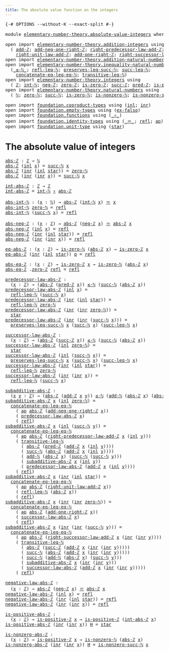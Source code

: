 ```yaml
---
title: The absolute value function on the integers
---
```


<pre class="Agda"><a id="69" class="Symbol">{-#</a> <a id="73" class="Keyword">OPTIONS</a> <a id="81" class="Pragma">--without-K</a> <a id="93" class="Pragma">--exact-split</a> <a id="107" class="Symbol">#-}</a>

<a id="112" class="Keyword">module</a> <a id="119" href="elementary-number-theory.absolute-value-integers.html" class="Module">elementary-number-theory.absolute-value-integers</a> <a id="168" class="Keyword">where</a>

<a id="175" class="Keyword">open</a> <a id="180" class="Keyword">import</a> <a id="187" href="elementary-number-theory.addition-integers.html" class="Module">elementary-number-theory.addition-integers</a> <a id="230" class="Keyword">using</a>
  <a id="238" class="Symbol">(</a> <a id="240" href="elementary-number-theory.addition-integers.html#1505" class="Function">add-ℤ</a><a id="245" class="Symbol">;</a> <a id="247" href="elementary-number-theory.addition-integers.html#11249" class="Function">add-neg-one-right-ℤ</a><a id="266" class="Symbol">;</a> <a id="268" href="elementary-number-theory.addition-integers.html#2918" class="Function">right-predecessor-law-add-ℤ</a><a id="295" class="Symbol">;</a>
    <a id="301" href="elementary-number-theory.addition-integers.html#2048" class="Function">right-unit-law-add-ℤ</a><a id="321" class="Symbol">;</a> <a id="323" href="elementary-number-theory.addition-integers.html#11056" class="Function">add-one-right-ℤ</a><a id="338" class="Symbol">;</a> <a id="340" href="elementary-number-theory.addition-integers.html#4016" class="Function">right-successor-law-add-ℤ</a><a id="365" class="Symbol">)</a>
<a id="367" class="Keyword">open</a> <a id="372" class="Keyword">import</a> <a id="379" href="elementary-number-theory.addition-natural-numbers.html" class="Module">elementary-number-theory.addition-natural-numbers</a> <a id="429" class="Keyword">using</a> <a id="435" class="Symbol">(</a><a id="436" href="elementary-number-theory.addition-natural-numbers.html#1164" class="Function">add-ℕ</a><a id="441" class="Symbol">)</a>
<a id="443" class="Keyword">open</a> <a id="448" class="Keyword">import</a> <a id="455" href="elementary-number-theory.inequality-natural-numbers.html" class="Module">elementary-number-theory.inequality-natural-numbers</a> <a id="507" class="Keyword">using</a>
  <a id="515" class="Symbol">(</a><a id="516" href="elementary-number-theory.inequality-natural-numbers.html#1780" class="Function Operator">_≤-ℕ_</a><a id="521" class="Symbol">;</a> <a id="523" href="elementary-number-theory.inequality-natural-numbers.html#4478" class="Function">refl-leq-ℕ</a><a id="533" class="Symbol">;</a> <a id="535" href="elementary-number-theory.inequality-natural-numbers.html#5753" class="Function">preserves-leq-succ-ℕ</a><a id="555" class="Symbol">;</a> <a id="557" href="elementary-number-theory.inequality-natural-numbers.html#2690" class="Function">succ-leq-ℕ</a><a id="567" class="Symbol">;</a>
    <a id="573" href="elementary-number-theory.inequality-natural-numbers.html#2852" class="Function">concatenate-eq-leq-eq-ℕ</a><a id="596" class="Symbol">;</a> <a id="598" href="elementary-number-theory.inequality-natural-numbers.html#4677" class="Function">transitive-leq-ℕ</a><a id="614" class="Symbol">)</a>
<a id="616" class="Keyword">open</a> <a id="621" class="Keyword">import</a> <a id="628" href="elementary-number-theory.integers.html" class="Module">elementary-number-theory.integers</a> <a id="662" class="Keyword">using</a>
  <a id="670" class="Symbol">(</a> <a id="672" href="elementary-number-theory.integers.html#1910" class="Function">ℤ</a><a id="673" class="Symbol">;</a> <a id="675" href="elementary-number-theory.integers.html#2538" class="Function">int-ℕ</a><a id="680" class="Symbol">;</a> <a id="682" href="elementary-number-theory.integers.html#3929" class="Function">neg-ℤ</a><a id="687" class="Symbol">;</a> <a id="689" href="elementary-number-theory.integers.html#2163" class="Function">zero-ℤ</a><a id="695" class="Symbol">;</a> <a id="697" href="elementary-number-theory.integers.html#2199" class="Function">is-zero-ℤ</a><a id="706" class="Symbol">;</a> <a id="708" href="elementary-number-theory.integers.html#3504" class="Function">succ-ℤ</a><a id="714" class="Symbol">;</a> <a id="716" href="elementary-number-theory.integers.html#3657" class="Function">pred-ℤ</a><a id="722" class="Symbol">;</a> <a id="724" href="elementary-number-theory.integers.html#7427" class="Function">is-positive-ℤ</a><a id="737" class="Symbol">)</a>
<a id="739" class="Keyword">open</a> <a id="744" class="Keyword">import</a> <a id="751" href="elementary-number-theory.natural-numbers.html" class="Module">elementary-number-theory.natural-numbers</a> <a id="792" class="Keyword">using</a>
  <a id="800" class="Symbol">(</a> <a id="802" href="elementary-number-theory.natural-numbers.html#1458" class="Datatype">ℕ</a><a id="803" class="Symbol">;</a> <a id="805" href="elementary-number-theory.natural-numbers.html#1479" class="InductiveConstructor">zero-ℕ</a><a id="811" class="Symbol">;</a> <a id="813" href="elementary-number-theory.natural-numbers.html#1492" class="InductiveConstructor">succ-ℕ</a><a id="819" class="Symbol">;</a> <a id="821" href="elementary-number-theory.natural-numbers.html#1756" class="Function">is-zero-ℕ</a><a id="830" class="Symbol">;</a> <a id="832" href="elementary-number-theory.natural-numbers.html#1939" class="Function">is-nonzero-ℕ</a><a id="844" class="Symbol">;</a> <a id="846" href="elementary-number-theory.natural-numbers.html#3034" class="Function">is-nonzero-succ-ℕ</a><a id="863" class="Symbol">)</a>

<a id="866" class="Keyword">open</a> <a id="871" class="Keyword">import</a> <a id="878" href="foundation.coproduct-types.html" class="Module">foundation.coproduct-types</a> <a id="905" class="Keyword">using</a> <a id="911" class="Symbol">(</a><a id="912" href="foundation.coproduct-types.html#1253" class="InductiveConstructor">inl</a><a id="915" class="Symbol">;</a> <a id="917" href="foundation.coproduct-types.html#1276" class="InductiveConstructor">inr</a><a id="920" class="Symbol">)</a>
<a id="922" class="Keyword">open</a> <a id="927" class="Keyword">import</a> <a id="934" href="foundation.empty-types.html" class="Module">foundation.empty-types</a> <a id="957" class="Keyword">using</a> <a id="963" class="Symbol">(</a><a id="964" href="foundation-core.empty-types.html#1160" class="Function">ex-falso</a><a id="972" class="Symbol">)</a>
<a id="974" class="Keyword">open</a> <a id="979" class="Keyword">import</a> <a id="986" href="foundation.functions.html" class="Module">foundation.functions</a> <a id="1007" class="Keyword">using</a> <a id="1013" class="Symbol">(</a><a id="1014" href="foundation-core.functions.html#420" class="Function Operator">_∘_</a><a id="1017" class="Symbol">)</a>
<a id="1019" class="Keyword">open</a> <a id="1024" class="Keyword">import</a> <a id="1031" href="foundation.identity-types.html" class="Module">foundation.identity-types</a> <a id="1057" class="Keyword">using</a> <a id="1063" class="Symbol">(</a><a id="1064" href="foundation-core.identity-types.html#1865" class="Function Operator">_＝_</a><a id="1067" class="Symbol">;</a> <a id="1069" href="foundation-core.identity-types.html#1820" class="InductiveConstructor">refl</a><a id="1073" class="Symbol">;</a> <a id="1075" href="foundation-core.identity-types.html#4003" class="Function">ap</a><a id="1077" class="Symbol">)</a>
<a id="1079" class="Keyword">open</a> <a id="1084" class="Keyword">import</a> <a id="1091" href="foundation.unit-type.html" class="Module">foundation.unit-type</a> <a id="1112" class="Keyword">using</a> <a id="1118" class="Symbol">(</a><a id="1119" href="foundation.unit-type.html#1108" class="InductiveConstructor">star</a><a id="1123" class="Symbol">)</a>
</pre>
# The absolute value of integers

<pre class="Agda"><a id="abs-ℤ"></a><a id="1168" href="elementary-number-theory.absolute-value-integers.html#1168" class="Function">abs-ℤ</a> <a id="1174" class="Symbol">:</a> <a id="1176" href="elementary-number-theory.integers.html#1910" class="Function">ℤ</a> <a id="1178" class="Symbol">→</a> <a id="1180" href="elementary-number-theory.natural-numbers.html#1458" class="Datatype">ℕ</a>
<a id="1182" href="elementary-number-theory.absolute-value-integers.html#1168" class="Function">abs-ℤ</a> <a id="1188" class="Symbol">(</a><a id="1189" href="foundation.coproduct-types.html#1253" class="InductiveConstructor">inl</a> <a id="1193" href="elementary-number-theory.absolute-value-integers.html#1193" class="Bound">x</a><a id="1194" class="Symbol">)</a> <a id="1196" class="Symbol">=</a> <a id="1198" href="elementary-number-theory.natural-numbers.html#1492" class="InductiveConstructor">succ-ℕ</a> <a id="1205" href="elementary-number-theory.absolute-value-integers.html#1193" class="Bound">x</a>
<a id="1207" href="elementary-number-theory.absolute-value-integers.html#1168" class="Function">abs-ℤ</a> <a id="1213" class="Symbol">(</a><a id="1214" href="foundation.coproduct-types.html#1276" class="InductiveConstructor">inr</a> <a id="1218" class="Symbol">(</a><a id="1219" href="foundation.coproduct-types.html#1253" class="InductiveConstructor">inl</a> <a id="1223" href="foundation.unit-type.html#1108" class="InductiveConstructor">star</a><a id="1227" class="Symbol">))</a> <a id="1230" class="Symbol">=</a> <a id="1232" href="elementary-number-theory.natural-numbers.html#1479" class="InductiveConstructor">zero-ℕ</a>
<a id="1239" href="elementary-number-theory.absolute-value-integers.html#1168" class="Function">abs-ℤ</a> <a id="1245" class="Symbol">(</a><a id="1246" href="foundation.coproduct-types.html#1276" class="InductiveConstructor">inr</a> <a id="1250" class="Symbol">(</a><a id="1251" href="foundation.coproduct-types.html#1276" class="InductiveConstructor">inr</a> <a id="1255" href="elementary-number-theory.absolute-value-integers.html#1255" class="Bound">x</a><a id="1256" class="Symbol">))</a> <a id="1259" class="Symbol">=</a> <a id="1261" href="elementary-number-theory.natural-numbers.html#1492" class="InductiveConstructor">succ-ℕ</a> <a id="1268" href="elementary-number-theory.absolute-value-integers.html#1255" class="Bound">x</a>

<a id="int-abs-ℤ"></a><a id="1271" href="elementary-number-theory.absolute-value-integers.html#1271" class="Function">int-abs-ℤ</a> <a id="1281" class="Symbol">:</a> <a id="1283" href="elementary-number-theory.integers.html#1910" class="Function">ℤ</a> <a id="1285" class="Symbol">→</a> <a id="1287" href="elementary-number-theory.integers.html#1910" class="Function">ℤ</a>
<a id="1289" href="elementary-number-theory.absolute-value-integers.html#1271" class="Function">int-abs-ℤ</a> <a id="1299" class="Symbol">=</a> <a id="1301" href="elementary-number-theory.integers.html#2538" class="Function">int-ℕ</a> <a id="1307" href="foundation-core.functions.html#420" class="Function Operator">∘</a> <a id="1309" href="elementary-number-theory.absolute-value-integers.html#1168" class="Function">abs-ℤ</a>

<a id="abs-int-ℕ"></a><a id="1316" href="elementary-number-theory.absolute-value-integers.html#1316" class="Function">abs-int-ℕ</a> <a id="1326" class="Symbol">:</a> <a id="1328" class="Symbol">(</a><a id="1329" href="elementary-number-theory.absolute-value-integers.html#1329" class="Bound">x</a> <a id="1331" class="Symbol">:</a> <a id="1333" href="elementary-number-theory.natural-numbers.html#1458" class="Datatype">ℕ</a><a id="1334" class="Symbol">)</a> <a id="1336" class="Symbol">→</a> <a id="1338" href="elementary-number-theory.absolute-value-integers.html#1168" class="Function">abs-ℤ</a> <a id="1344" class="Symbol">(</a><a id="1345" href="elementary-number-theory.integers.html#2538" class="Function">int-ℕ</a> <a id="1351" href="elementary-number-theory.absolute-value-integers.html#1329" class="Bound">x</a><a id="1352" class="Symbol">)</a> <a id="1354" href="foundation-core.identity-types.html#1865" class="Function Operator">＝</a> <a id="1356" href="elementary-number-theory.absolute-value-integers.html#1329" class="Bound">x</a>
<a id="1358" href="elementary-number-theory.absolute-value-integers.html#1316" class="Function">abs-int-ℕ</a> <a id="1368" href="elementary-number-theory.natural-numbers.html#1479" class="InductiveConstructor">zero-ℕ</a> <a id="1375" class="Symbol">=</a> <a id="1377" href="foundation-core.identity-types.html#1820" class="InductiveConstructor">refl</a>
<a id="1382" href="elementary-number-theory.absolute-value-integers.html#1316" class="Function">abs-int-ℕ</a> <a id="1392" class="Symbol">(</a><a id="1393" href="elementary-number-theory.natural-numbers.html#1492" class="InductiveConstructor">succ-ℕ</a> <a id="1400" href="elementary-number-theory.absolute-value-integers.html#1400" class="Bound">x</a><a id="1401" class="Symbol">)</a> <a id="1403" class="Symbol">=</a> <a id="1405" href="foundation-core.identity-types.html#1820" class="InductiveConstructor">refl</a>

<a id="abs-neg-ℤ"></a><a id="1411" href="elementary-number-theory.absolute-value-integers.html#1411" class="Function">abs-neg-ℤ</a> <a id="1421" class="Symbol">:</a> <a id="1423" class="Symbol">(</a><a id="1424" href="elementary-number-theory.absolute-value-integers.html#1424" class="Bound">x</a> <a id="1426" class="Symbol">:</a> <a id="1428" href="elementary-number-theory.integers.html#1910" class="Function">ℤ</a><a id="1429" class="Symbol">)</a> <a id="1431" class="Symbol">→</a> <a id="1433" href="elementary-number-theory.absolute-value-integers.html#1168" class="Function">abs-ℤ</a> <a id="1439" class="Symbol">(</a><a id="1440" href="elementary-number-theory.integers.html#3929" class="Function">neg-ℤ</a> <a id="1446" href="elementary-number-theory.absolute-value-integers.html#1424" class="Bound">x</a><a id="1447" class="Symbol">)</a> <a id="1449" href="foundation-core.identity-types.html#1865" class="Function Operator">＝</a> <a id="1451" href="elementary-number-theory.absolute-value-integers.html#1168" class="Function">abs-ℤ</a> <a id="1457" href="elementary-number-theory.absolute-value-integers.html#1424" class="Bound">x</a>
<a id="1459" href="elementary-number-theory.absolute-value-integers.html#1411" class="Function">abs-neg-ℤ</a> <a id="1469" class="Symbol">(</a><a id="1470" href="foundation.coproduct-types.html#1253" class="InductiveConstructor">inl</a> <a id="1474" href="elementary-number-theory.absolute-value-integers.html#1474" class="Bound">x</a><a id="1475" class="Symbol">)</a> <a id="1477" class="Symbol">=</a> <a id="1479" href="foundation-core.identity-types.html#1820" class="InductiveConstructor">refl</a>
<a id="1484" href="elementary-number-theory.absolute-value-integers.html#1411" class="Function">abs-neg-ℤ</a> <a id="1494" class="Symbol">(</a><a id="1495" href="foundation.coproduct-types.html#1276" class="InductiveConstructor">inr</a> <a id="1499" class="Symbol">(</a><a id="1500" href="foundation.coproduct-types.html#1253" class="InductiveConstructor">inl</a> <a id="1504" href="foundation.unit-type.html#1108" class="InductiveConstructor">star</a><a id="1508" class="Symbol">))</a> <a id="1511" class="Symbol">=</a> <a id="1513" href="foundation-core.identity-types.html#1820" class="InductiveConstructor">refl</a>
<a id="1518" href="elementary-number-theory.absolute-value-integers.html#1411" class="Function">abs-neg-ℤ</a> <a id="1528" class="Symbol">(</a><a id="1529" href="foundation.coproduct-types.html#1276" class="InductiveConstructor">inr</a> <a id="1533" class="Symbol">(</a><a id="1534" href="foundation.coproduct-types.html#1276" class="InductiveConstructor">inr</a> <a id="1538" href="elementary-number-theory.absolute-value-integers.html#1538" class="Bound">x</a><a id="1539" class="Symbol">))</a> <a id="1542" class="Symbol">=</a> <a id="1544" href="foundation-core.identity-types.html#1820" class="InductiveConstructor">refl</a>

<a id="eq-abs-ℤ"></a><a id="1550" href="elementary-number-theory.absolute-value-integers.html#1550" class="Function">eq-abs-ℤ</a> <a id="1559" class="Symbol">:</a> <a id="1561" class="Symbol">(</a><a id="1562" href="elementary-number-theory.absolute-value-integers.html#1562" class="Bound">x</a> <a id="1564" class="Symbol">:</a> <a id="1566" href="elementary-number-theory.integers.html#1910" class="Function">ℤ</a><a id="1567" class="Symbol">)</a> <a id="1569" class="Symbol">→</a> <a id="1571" href="elementary-number-theory.natural-numbers.html#1756" class="Function">is-zero-ℕ</a> <a id="1581" class="Symbol">(</a><a id="1582" href="elementary-number-theory.absolute-value-integers.html#1168" class="Function">abs-ℤ</a> <a id="1588" href="elementary-number-theory.absolute-value-integers.html#1562" class="Bound">x</a><a id="1589" class="Symbol">)</a> <a id="1591" class="Symbol">→</a> <a id="1593" href="elementary-number-theory.integers.html#2199" class="Function">is-zero-ℤ</a> <a id="1603" href="elementary-number-theory.absolute-value-integers.html#1562" class="Bound">x</a>
<a id="1605" href="elementary-number-theory.absolute-value-integers.html#1550" class="Function">eq-abs-ℤ</a> <a id="1614" class="Symbol">(</a><a id="1615" href="foundation.coproduct-types.html#1276" class="InductiveConstructor">inr</a> <a id="1619" class="Symbol">(</a><a id="1620" href="foundation.coproduct-types.html#1253" class="InductiveConstructor">inl</a> <a id="1624" href="foundation.unit-type.html#1108" class="InductiveConstructor">star</a><a id="1628" class="Symbol">))</a> <a id="1631" href="elementary-number-theory.absolute-value-integers.html#1631" class="Bound">p</a> <a id="1633" class="Symbol">=</a> <a id="1635" href="foundation-core.identity-types.html#1820" class="InductiveConstructor">refl</a>

<a id="abs-eq-ℤ"></a><a id="1641" href="elementary-number-theory.absolute-value-integers.html#1641" class="Function">abs-eq-ℤ</a> <a id="1650" class="Symbol">:</a> <a id="1652" class="Symbol">(</a><a id="1653" href="elementary-number-theory.absolute-value-integers.html#1653" class="Bound">x</a> <a id="1655" class="Symbol">:</a> <a id="1657" href="elementary-number-theory.integers.html#1910" class="Function">ℤ</a><a id="1658" class="Symbol">)</a> <a id="1660" class="Symbol">→</a> <a id="1662" href="elementary-number-theory.integers.html#2199" class="Function">is-zero-ℤ</a> <a id="1672" href="elementary-number-theory.absolute-value-integers.html#1653" class="Bound">x</a> <a id="1674" class="Symbol">→</a> <a id="1676" href="elementary-number-theory.natural-numbers.html#1756" class="Function">is-zero-ℕ</a> <a id="1686" class="Symbol">(</a><a id="1687" href="elementary-number-theory.absolute-value-integers.html#1168" class="Function">abs-ℤ</a> <a id="1693" href="elementary-number-theory.absolute-value-integers.html#1653" class="Bound">x</a><a id="1694" class="Symbol">)</a>
<a id="1696" href="elementary-number-theory.absolute-value-integers.html#1641" class="Function">abs-eq-ℤ</a> <a id="1705" class="DottedPattern Symbol">.</a><a id="1706" href="elementary-number-theory.integers.html#2163" class="DottedPattern Function">zero-ℤ</a> <a id="1713" href="foundation-core.identity-types.html#1820" class="InductiveConstructor">refl</a> <a id="1718" class="Symbol">=</a> <a id="1720" href="foundation-core.identity-types.html#1820" class="InductiveConstructor">refl</a>

<a id="predecessor-law-abs-ℤ"></a><a id="1726" href="elementary-number-theory.absolute-value-integers.html#1726" class="Function">predecessor-law-abs-ℤ</a> <a id="1748" class="Symbol">:</a>
  <a id="1752" class="Symbol">(</a><a id="1753" href="elementary-number-theory.absolute-value-integers.html#1753" class="Bound">x</a> <a id="1755" class="Symbol">:</a> <a id="1757" href="elementary-number-theory.integers.html#1910" class="Function">ℤ</a><a id="1758" class="Symbol">)</a> <a id="1760" class="Symbol">→</a> <a id="1762" class="Symbol">(</a><a id="1763" href="elementary-number-theory.absolute-value-integers.html#1168" class="Function">abs-ℤ</a> <a id="1769" class="Symbol">(</a><a id="1770" href="elementary-number-theory.integers.html#3657" class="Function">pred-ℤ</a> <a id="1777" href="elementary-number-theory.absolute-value-integers.html#1753" class="Bound">x</a><a id="1778" class="Symbol">))</a> <a id="1781" href="elementary-number-theory.inequality-natural-numbers.html#1780" class="Function Operator">≤-ℕ</a> <a id="1785" class="Symbol">(</a><a id="1786" href="elementary-number-theory.natural-numbers.html#1492" class="InductiveConstructor">succ-ℕ</a> <a id="1793" class="Symbol">(</a><a id="1794" href="elementary-number-theory.absolute-value-integers.html#1168" class="Function">abs-ℤ</a> <a id="1800" href="elementary-number-theory.absolute-value-integers.html#1753" class="Bound">x</a><a id="1801" class="Symbol">))</a>
<a id="1804" href="elementary-number-theory.absolute-value-integers.html#1726" class="Function">predecessor-law-abs-ℤ</a> <a id="1826" class="Symbol">(</a><a id="1827" href="foundation.coproduct-types.html#1253" class="InductiveConstructor">inl</a> <a id="1831" href="elementary-number-theory.absolute-value-integers.html#1831" class="Bound">x</a><a id="1832" class="Symbol">)</a> <a id="1834" class="Symbol">=</a>
  <a id="1838" href="elementary-number-theory.inequality-natural-numbers.html#4478" class="Function">refl-leq-ℕ</a> <a id="1849" class="Symbol">(</a><a id="1850" href="elementary-number-theory.natural-numbers.html#1492" class="InductiveConstructor">succ-ℕ</a> <a id="1857" href="elementary-number-theory.absolute-value-integers.html#1831" class="Bound">x</a><a id="1858" class="Symbol">)</a>
<a id="1860" href="elementary-number-theory.absolute-value-integers.html#1726" class="Function">predecessor-law-abs-ℤ</a> <a id="1882" class="Symbol">(</a><a id="1883" href="foundation.coproduct-types.html#1276" class="InductiveConstructor">inr</a> <a id="1887" class="Symbol">(</a><a id="1888" href="foundation.coproduct-types.html#1253" class="InductiveConstructor">inl</a> <a id="1892" href="foundation.unit-type.html#1108" class="InductiveConstructor">star</a><a id="1896" class="Symbol">))</a> <a id="1899" class="Symbol">=</a>
  <a id="1903" href="elementary-number-theory.inequality-natural-numbers.html#4478" class="Function">refl-leq-ℕ</a> <a id="1914" href="elementary-number-theory.natural-numbers.html#1479" class="InductiveConstructor">zero-ℕ</a>
<a id="1921" href="elementary-number-theory.absolute-value-integers.html#1726" class="Function">predecessor-law-abs-ℤ</a> <a id="1943" class="Symbol">(</a><a id="1944" href="foundation.coproduct-types.html#1276" class="InductiveConstructor">inr</a> <a id="1948" class="Symbol">(</a><a id="1949" href="foundation.coproduct-types.html#1276" class="InductiveConstructor">inr</a> <a id="1953" href="elementary-number-theory.natural-numbers.html#1479" class="InductiveConstructor">zero-ℕ</a><a id="1959" class="Symbol">))</a> <a id="1962" class="Symbol">=</a>
  <a id="1966" href="foundation.unit-type.html#1108" class="InductiveConstructor">star</a>
<a id="1971" href="elementary-number-theory.absolute-value-integers.html#1726" class="Function">predecessor-law-abs-ℤ</a> <a id="1993" class="Symbol">(</a><a id="1994" href="foundation.coproduct-types.html#1276" class="InductiveConstructor">inr</a> <a id="1998" class="Symbol">(</a><a id="1999" href="foundation.coproduct-types.html#1276" class="InductiveConstructor">inr</a> <a id="2003" class="Symbol">(</a><a id="2004" href="elementary-number-theory.natural-numbers.html#1492" class="InductiveConstructor">succ-ℕ</a> <a id="2011" href="elementary-number-theory.absolute-value-integers.html#2011" class="Bound">x</a><a id="2012" class="Symbol">)))</a> <a id="2016" class="Symbol">=</a>
  <a id="2020" href="elementary-number-theory.inequality-natural-numbers.html#5753" class="Function">preserves-leq-succ-ℕ</a> <a id="2041" href="elementary-number-theory.absolute-value-integers.html#2011" class="Bound">x</a> <a id="2043" class="Symbol">(</a><a id="2044" href="elementary-number-theory.natural-numbers.html#1492" class="InductiveConstructor">succ-ℕ</a> <a id="2051" href="elementary-number-theory.absolute-value-integers.html#2011" class="Bound">x</a><a id="2052" class="Symbol">)</a> <a id="2054" class="Symbol">(</a><a id="2055" href="elementary-number-theory.inequality-natural-numbers.html#2690" class="Function">succ-leq-ℕ</a> <a id="2066" href="elementary-number-theory.absolute-value-integers.html#2011" class="Bound">x</a><a id="2067" class="Symbol">)</a>

<a id="successor-law-abs-ℤ"></a><a id="2070" href="elementary-number-theory.absolute-value-integers.html#2070" class="Function">successor-law-abs-ℤ</a> <a id="2090" class="Symbol">:</a>
  <a id="2094" class="Symbol">(</a><a id="2095" href="elementary-number-theory.absolute-value-integers.html#2095" class="Bound">x</a> <a id="2097" class="Symbol">:</a> <a id="2099" href="elementary-number-theory.integers.html#1910" class="Function">ℤ</a><a id="2100" class="Symbol">)</a> <a id="2102" class="Symbol">→</a> <a id="2104" class="Symbol">(</a><a id="2105" href="elementary-number-theory.absolute-value-integers.html#1168" class="Function">abs-ℤ</a> <a id="2111" class="Symbol">(</a><a id="2112" href="elementary-number-theory.integers.html#3504" class="Function">succ-ℤ</a> <a id="2119" href="elementary-number-theory.absolute-value-integers.html#2095" class="Bound">x</a><a id="2120" class="Symbol">))</a> <a id="2123" href="elementary-number-theory.inequality-natural-numbers.html#1780" class="Function Operator">≤-ℕ</a> <a id="2127" class="Symbol">(</a><a id="2128" href="elementary-number-theory.natural-numbers.html#1492" class="InductiveConstructor">succ-ℕ</a> <a id="2135" class="Symbol">(</a><a id="2136" href="elementary-number-theory.absolute-value-integers.html#1168" class="Function">abs-ℤ</a> <a id="2142" href="elementary-number-theory.absolute-value-integers.html#2095" class="Bound">x</a><a id="2143" class="Symbol">))</a>
<a id="2146" href="elementary-number-theory.absolute-value-integers.html#2070" class="Function">successor-law-abs-ℤ</a> <a id="2166" class="Symbol">(</a><a id="2167" href="foundation.coproduct-types.html#1253" class="InductiveConstructor">inl</a> <a id="2171" href="elementary-number-theory.natural-numbers.html#1479" class="InductiveConstructor">zero-ℕ</a><a id="2177" class="Symbol">)</a> <a id="2179" class="Symbol">=</a>
  <a id="2183" href="foundation.unit-type.html#1108" class="InductiveConstructor">star</a>
<a id="2188" href="elementary-number-theory.absolute-value-integers.html#2070" class="Function">successor-law-abs-ℤ</a> <a id="2208" class="Symbol">(</a><a id="2209" href="foundation.coproduct-types.html#1253" class="InductiveConstructor">inl</a> <a id="2213" class="Symbol">(</a><a id="2214" href="elementary-number-theory.natural-numbers.html#1492" class="InductiveConstructor">succ-ℕ</a> <a id="2221" href="elementary-number-theory.absolute-value-integers.html#2221" class="Bound">x</a><a id="2222" class="Symbol">))</a> <a id="2225" class="Symbol">=</a>
  <a id="2229" href="elementary-number-theory.inequality-natural-numbers.html#5753" class="Function">preserves-leq-succ-ℕ</a> <a id="2250" href="elementary-number-theory.absolute-value-integers.html#2221" class="Bound">x</a> <a id="2252" class="Symbol">(</a><a id="2253" href="elementary-number-theory.natural-numbers.html#1492" class="InductiveConstructor">succ-ℕ</a> <a id="2260" href="elementary-number-theory.absolute-value-integers.html#2221" class="Bound">x</a><a id="2261" class="Symbol">)</a> <a id="2263" class="Symbol">(</a><a id="2264" href="elementary-number-theory.inequality-natural-numbers.html#2690" class="Function">succ-leq-ℕ</a> <a id="2275" href="elementary-number-theory.absolute-value-integers.html#2221" class="Bound">x</a><a id="2276" class="Symbol">)</a>
<a id="2278" href="elementary-number-theory.absolute-value-integers.html#2070" class="Function">successor-law-abs-ℤ</a> <a id="2298" class="Symbol">(</a><a id="2299" href="foundation.coproduct-types.html#1276" class="InductiveConstructor">inr</a> <a id="2303" class="Symbol">(</a><a id="2304" href="foundation.coproduct-types.html#1253" class="InductiveConstructor">inl</a> <a id="2308" href="foundation.unit-type.html#1108" class="InductiveConstructor">star</a><a id="2312" class="Symbol">))</a> <a id="2315" class="Symbol">=</a>
  <a id="2319" href="elementary-number-theory.inequality-natural-numbers.html#4478" class="Function">refl-leq-ℕ</a> <a id="2330" href="elementary-number-theory.natural-numbers.html#1479" class="InductiveConstructor">zero-ℕ</a>
<a id="2337" href="elementary-number-theory.absolute-value-integers.html#2070" class="Function">successor-law-abs-ℤ</a> <a id="2357" class="Symbol">(</a><a id="2358" href="foundation.coproduct-types.html#1276" class="InductiveConstructor">inr</a> <a id="2362" class="Symbol">(</a><a id="2363" href="foundation.coproduct-types.html#1276" class="InductiveConstructor">inr</a> <a id="2367" href="elementary-number-theory.absolute-value-integers.html#2367" class="Bound">x</a><a id="2368" class="Symbol">))</a> <a id="2371" class="Symbol">=</a>
  <a id="2375" href="elementary-number-theory.inequality-natural-numbers.html#4478" class="Function">refl-leq-ℕ</a> <a id="2386" class="Symbol">(</a><a id="2387" href="elementary-number-theory.natural-numbers.html#1492" class="InductiveConstructor">succ-ℕ</a> <a id="2394" href="elementary-number-theory.absolute-value-integers.html#2367" class="Bound">x</a><a id="2395" class="Symbol">)</a>

<a id="subadditive-abs-ℤ"></a><a id="2398" href="elementary-number-theory.absolute-value-integers.html#2398" class="Function">subadditive-abs-ℤ</a> <a id="2416" class="Symbol">:</a>
  <a id="2420" class="Symbol">(</a><a id="2421" href="elementary-number-theory.absolute-value-integers.html#2421" class="Bound">x</a> <a id="2423" href="elementary-number-theory.absolute-value-integers.html#2423" class="Bound">y</a> <a id="2425" class="Symbol">:</a> <a id="2427" href="elementary-number-theory.integers.html#1910" class="Function">ℤ</a><a id="2428" class="Symbol">)</a> <a id="2430" class="Symbol">→</a> <a id="2432" class="Symbol">(</a><a id="2433" href="elementary-number-theory.absolute-value-integers.html#1168" class="Function">abs-ℤ</a> <a id="2439" class="Symbol">(</a><a id="2440" href="elementary-number-theory.addition-integers.html#1505" class="Function">add-ℤ</a> <a id="2446" href="elementary-number-theory.absolute-value-integers.html#2421" class="Bound">x</a> <a id="2448" href="elementary-number-theory.absolute-value-integers.html#2423" class="Bound">y</a><a id="2449" class="Symbol">))</a> <a id="2452" href="elementary-number-theory.inequality-natural-numbers.html#1780" class="Function Operator">≤-ℕ</a> <a id="2456" class="Symbol">(</a><a id="2457" href="elementary-number-theory.addition-natural-numbers.html#1164" class="Function">add-ℕ</a> <a id="2463" class="Symbol">(</a><a id="2464" href="elementary-number-theory.absolute-value-integers.html#1168" class="Function">abs-ℤ</a> <a id="2470" href="elementary-number-theory.absolute-value-integers.html#2421" class="Bound">x</a><a id="2471" class="Symbol">)</a> <a id="2473" class="Symbol">(</a><a id="2474" href="elementary-number-theory.absolute-value-integers.html#1168" class="Function">abs-ℤ</a> <a id="2480" href="elementary-number-theory.absolute-value-integers.html#2423" class="Bound">y</a><a id="2481" class="Symbol">))</a>
<a id="2484" href="elementary-number-theory.absolute-value-integers.html#2398" class="Function">subadditive-abs-ℤ</a> <a id="2502" href="elementary-number-theory.absolute-value-integers.html#2502" class="Bound">x</a> <a id="2504" class="Symbol">(</a><a id="2505" href="foundation.coproduct-types.html#1253" class="InductiveConstructor">inl</a> <a id="2509" href="elementary-number-theory.natural-numbers.html#1479" class="InductiveConstructor">zero-ℕ</a><a id="2515" class="Symbol">)</a> <a id="2517" class="Symbol">=</a>
  <a id="2521" href="elementary-number-theory.inequality-natural-numbers.html#2852" class="Function">concatenate-eq-leq-eq-ℕ</a>
    <a id="2549" class="Symbol">(</a> <a id="2551" href="foundation-core.identity-types.html#4003" class="Function">ap</a> <a id="2554" href="elementary-number-theory.absolute-value-integers.html#1168" class="Function">abs-ℤ</a> <a id="2560" class="Symbol">(</a><a id="2561" href="elementary-number-theory.addition-integers.html#11249" class="Function">add-neg-one-right-ℤ</a> <a id="2581" href="elementary-number-theory.absolute-value-integers.html#2502" class="Bound">x</a><a id="2582" class="Symbol">))</a>
    <a id="2589" class="Symbol">(</a> <a id="2591" href="elementary-number-theory.absolute-value-integers.html#1726" class="Function">predecessor-law-abs-ℤ</a> <a id="2613" href="elementary-number-theory.absolute-value-integers.html#2502" class="Bound">x</a><a id="2614" class="Symbol">)</a>
    <a id="2620" class="Symbol">(</a> <a id="2622" href="foundation-core.identity-types.html#1820" class="InductiveConstructor">refl</a><a id="2626" class="Symbol">)</a>
<a id="2628" href="elementary-number-theory.absolute-value-integers.html#2398" class="Function">subadditive-abs-ℤ</a> <a id="2646" href="elementary-number-theory.absolute-value-integers.html#2646" class="Bound">x</a> <a id="2648" class="Symbol">(</a><a id="2649" href="foundation.coproduct-types.html#1253" class="InductiveConstructor">inl</a> <a id="2653" class="Symbol">(</a><a id="2654" href="elementary-number-theory.natural-numbers.html#1492" class="InductiveConstructor">succ-ℕ</a> <a id="2661" href="elementary-number-theory.absolute-value-integers.html#2661" class="Bound">y</a><a id="2662" class="Symbol">))</a> <a id="2665" class="Symbol">=</a>
  <a id="2669" href="elementary-number-theory.inequality-natural-numbers.html#2852" class="Function">concatenate-eq-leq-eq-ℕ</a>
    <a id="2697" class="Symbol">(</a> <a id="2699" href="foundation-core.identity-types.html#4003" class="Function">ap</a> <a id="2702" href="elementary-number-theory.absolute-value-integers.html#1168" class="Function">abs-ℤ</a> <a id="2708" class="Symbol">(</a><a id="2709" href="elementary-number-theory.addition-integers.html#2918" class="Function">right-predecessor-law-add-ℤ</a> <a id="2737" href="elementary-number-theory.absolute-value-integers.html#2646" class="Bound">x</a> <a id="2739" class="Symbol">(</a><a id="2740" href="foundation.coproduct-types.html#1253" class="InductiveConstructor">inl</a> <a id="2744" href="elementary-number-theory.absolute-value-integers.html#2661" class="Bound">y</a><a id="2745" class="Symbol">)))</a>
    <a id="2753" class="Symbol">(</a> <a id="2755" href="elementary-number-theory.inequality-natural-numbers.html#4677" class="Function">transitive-leq-ℕ</a>
      <a id="2778" class="Symbol">(</a> <a id="2780" href="elementary-number-theory.absolute-value-integers.html#1168" class="Function">abs-ℤ</a> <a id="2786" class="Symbol">(</a><a id="2787" href="elementary-number-theory.integers.html#3657" class="Function">pred-ℤ</a> <a id="2794" class="Symbol">(</a><a id="2795" href="elementary-number-theory.addition-integers.html#1505" class="Function">add-ℤ</a> <a id="2801" href="elementary-number-theory.absolute-value-integers.html#2646" class="Bound">x</a> <a id="2803" class="Symbol">(</a><a id="2804" href="foundation.coproduct-types.html#1253" class="InductiveConstructor">inl</a> <a id="2808" href="elementary-number-theory.absolute-value-integers.html#2661" class="Bound">y</a><a id="2809" class="Symbol">))))</a>
      <a id="2820" class="Symbol">(</a> <a id="2822" href="elementary-number-theory.natural-numbers.html#1492" class="InductiveConstructor">succ-ℕ</a> <a id="2829" class="Symbol">(</a><a id="2830" href="elementary-number-theory.absolute-value-integers.html#1168" class="Function">abs-ℤ</a> <a id="2836" class="Symbol">(</a><a id="2837" href="elementary-number-theory.addition-integers.html#1505" class="Function">add-ℤ</a> <a id="2843" href="elementary-number-theory.absolute-value-integers.html#2646" class="Bound">x</a> <a id="2845" class="Symbol">(</a><a id="2846" href="foundation.coproduct-types.html#1253" class="InductiveConstructor">inl</a> <a id="2850" href="elementary-number-theory.absolute-value-integers.html#2661" class="Bound">y</a><a id="2851" class="Symbol">))))</a>
      <a id="2862" class="Symbol">(</a> <a id="2864" href="elementary-number-theory.addition-natural-numbers.html#1164" class="Function">add-ℕ</a> <a id="2870" class="Symbol">(</a><a id="2871" href="elementary-number-theory.absolute-value-integers.html#1168" class="Function">abs-ℤ</a> <a id="2877" href="elementary-number-theory.absolute-value-integers.html#2646" class="Bound">x</a><a id="2878" class="Symbol">)</a> <a id="2880" class="Symbol">(</a><a id="2881" href="elementary-number-theory.natural-numbers.html#1492" class="InductiveConstructor">succ-ℕ</a> <a id="2888" class="Symbol">(</a><a id="2889" href="elementary-number-theory.natural-numbers.html#1492" class="InductiveConstructor">succ-ℕ</a> <a id="2896" href="elementary-number-theory.absolute-value-integers.html#2661" class="Bound">y</a><a id="2897" class="Symbol">)))</a>
      <a id="2907" class="Symbol">(</a> <a id="2909" href="elementary-number-theory.absolute-value-integers.html#2398" class="Function">subadditive-abs-ℤ</a> <a id="2927" href="elementary-number-theory.absolute-value-integers.html#2646" class="Bound">x</a> <a id="2929" class="Symbol">(</a><a id="2930" href="foundation.coproduct-types.html#1253" class="InductiveConstructor">inl</a> <a id="2934" href="elementary-number-theory.absolute-value-integers.html#2661" class="Bound">y</a><a id="2935" class="Symbol">))</a>
      <a id="2944" class="Symbol">(</a> <a id="2946" href="elementary-number-theory.absolute-value-integers.html#1726" class="Function">predecessor-law-abs-ℤ</a> <a id="2968" class="Symbol">(</a><a id="2969" href="elementary-number-theory.addition-integers.html#1505" class="Function">add-ℤ</a> <a id="2975" href="elementary-number-theory.absolute-value-integers.html#2646" class="Bound">x</a> <a id="2977" class="Symbol">(</a><a id="2978" href="foundation.coproduct-types.html#1253" class="InductiveConstructor">inl</a> <a id="2982" href="elementary-number-theory.absolute-value-integers.html#2661" class="Bound">y</a><a id="2983" class="Symbol">))))</a>
    <a id="2992" class="Symbol">(</a> <a id="2994" href="foundation-core.identity-types.html#1820" class="InductiveConstructor">refl</a><a id="2998" class="Symbol">)</a>
<a id="3000" href="elementary-number-theory.absolute-value-integers.html#2398" class="Function">subadditive-abs-ℤ</a> <a id="3018" href="elementary-number-theory.absolute-value-integers.html#3018" class="Bound">x</a> <a id="3020" class="Symbol">(</a><a id="3021" href="foundation.coproduct-types.html#1276" class="InductiveConstructor">inr</a> <a id="3025" class="Symbol">(</a><a id="3026" href="foundation.coproduct-types.html#1253" class="InductiveConstructor">inl</a> <a id="3030" href="foundation.unit-type.html#1108" class="InductiveConstructor">star</a><a id="3034" class="Symbol">))</a> <a id="3037" class="Symbol">=</a>
  <a id="3041" href="elementary-number-theory.inequality-natural-numbers.html#2852" class="Function">concatenate-eq-leq-eq-ℕ</a>
    <a id="3069" class="Symbol">(</a> <a id="3071" href="foundation-core.identity-types.html#4003" class="Function">ap</a> <a id="3074" href="elementary-number-theory.absolute-value-integers.html#1168" class="Function">abs-ℤ</a> <a id="3080" class="Symbol">(</a><a id="3081" href="elementary-number-theory.addition-integers.html#2048" class="Function">right-unit-law-add-ℤ</a> <a id="3102" href="elementary-number-theory.absolute-value-integers.html#3018" class="Bound">x</a><a id="3103" class="Symbol">))</a>
    <a id="3110" class="Symbol">(</a> <a id="3112" href="elementary-number-theory.inequality-natural-numbers.html#4478" class="Function">refl-leq-ℕ</a> <a id="3123" class="Symbol">(</a><a id="3124" href="elementary-number-theory.absolute-value-integers.html#1168" class="Function">abs-ℤ</a> <a id="3130" href="elementary-number-theory.absolute-value-integers.html#3018" class="Bound">x</a><a id="3131" class="Symbol">))</a>
    <a id="3138" class="Symbol">(</a> <a id="3140" href="foundation-core.identity-types.html#1820" class="InductiveConstructor">refl</a><a id="3144" class="Symbol">)</a>
<a id="3146" href="elementary-number-theory.absolute-value-integers.html#2398" class="Function">subadditive-abs-ℤ</a> <a id="3164" href="elementary-number-theory.absolute-value-integers.html#3164" class="Bound">x</a> <a id="3166" class="Symbol">(</a><a id="3167" href="foundation.coproduct-types.html#1276" class="InductiveConstructor">inr</a> <a id="3171" class="Symbol">(</a><a id="3172" href="foundation.coproduct-types.html#1276" class="InductiveConstructor">inr</a> <a id="3176" href="elementary-number-theory.natural-numbers.html#1479" class="InductiveConstructor">zero-ℕ</a><a id="3182" class="Symbol">))</a> <a id="3185" class="Symbol">=</a>
  <a id="3189" href="elementary-number-theory.inequality-natural-numbers.html#2852" class="Function">concatenate-eq-leq-eq-ℕ</a>
    <a id="3217" class="Symbol">(</a> <a id="3219" href="foundation-core.identity-types.html#4003" class="Function">ap</a> <a id="3222" href="elementary-number-theory.absolute-value-integers.html#1168" class="Function">abs-ℤ</a> <a id="3228" class="Symbol">(</a><a id="3229" href="elementary-number-theory.addition-integers.html#11056" class="Function">add-one-right-ℤ</a> <a id="3245" href="elementary-number-theory.absolute-value-integers.html#3164" class="Bound">x</a><a id="3246" class="Symbol">))</a>
    <a id="3253" class="Symbol">(</a> <a id="3255" href="elementary-number-theory.absolute-value-integers.html#2070" class="Function">successor-law-abs-ℤ</a> <a id="3275" href="elementary-number-theory.absolute-value-integers.html#3164" class="Bound">x</a><a id="3276" class="Symbol">)</a>
    <a id="3282" class="Symbol">(</a> <a id="3284" href="foundation-core.identity-types.html#1820" class="InductiveConstructor">refl</a><a id="3288" class="Symbol">)</a>
<a id="3290" href="elementary-number-theory.absolute-value-integers.html#2398" class="Function">subadditive-abs-ℤ</a> <a id="3308" href="elementary-number-theory.absolute-value-integers.html#3308" class="Bound">x</a> <a id="3310" class="Symbol">(</a><a id="3311" href="foundation.coproduct-types.html#1276" class="InductiveConstructor">inr</a> <a id="3315" class="Symbol">(</a><a id="3316" href="foundation.coproduct-types.html#1276" class="InductiveConstructor">inr</a> <a id="3320" class="Symbol">(</a><a id="3321" href="elementary-number-theory.natural-numbers.html#1492" class="InductiveConstructor">succ-ℕ</a> <a id="3328" href="elementary-number-theory.absolute-value-integers.html#3328" class="Bound">y</a><a id="3329" class="Symbol">)))</a> <a id="3333" class="Symbol">=</a>
  <a id="3337" href="elementary-number-theory.inequality-natural-numbers.html#2852" class="Function">concatenate-eq-leq-eq-ℕ</a>
    <a id="3365" class="Symbol">(</a> <a id="3367" href="foundation-core.identity-types.html#4003" class="Function">ap</a> <a id="3370" href="elementary-number-theory.absolute-value-integers.html#1168" class="Function">abs-ℤ</a> <a id="3376" class="Symbol">(</a><a id="3377" href="elementary-number-theory.addition-integers.html#4016" class="Function">right-successor-law-add-ℤ</a> <a id="3403" href="elementary-number-theory.absolute-value-integers.html#3308" class="Bound">x</a> <a id="3405" class="Symbol">(</a><a id="3406" href="foundation.coproduct-types.html#1276" class="InductiveConstructor">inr</a> <a id="3410" class="Symbol">(</a><a id="3411" href="foundation.coproduct-types.html#1276" class="InductiveConstructor">inr</a> <a id="3415" href="elementary-number-theory.absolute-value-integers.html#3328" class="Bound">y</a><a id="3416" class="Symbol">))))</a>
    <a id="3425" class="Symbol">(</a> <a id="3427" href="elementary-number-theory.inequality-natural-numbers.html#4677" class="Function">transitive-leq-ℕ</a>
      <a id="3450" class="Symbol">(</a> <a id="3452" href="elementary-number-theory.absolute-value-integers.html#1168" class="Function">abs-ℤ</a> <a id="3458" class="Symbol">(</a><a id="3459" href="elementary-number-theory.integers.html#3504" class="Function">succ-ℤ</a> <a id="3466" class="Symbol">(</a><a id="3467" href="elementary-number-theory.addition-integers.html#1505" class="Function">add-ℤ</a> <a id="3473" href="elementary-number-theory.absolute-value-integers.html#3308" class="Bound">x</a> <a id="3475" class="Symbol">(</a><a id="3476" href="foundation.coproduct-types.html#1276" class="InductiveConstructor">inr</a> <a id="3480" class="Symbol">(</a><a id="3481" href="foundation.coproduct-types.html#1276" class="InductiveConstructor">inr</a> <a id="3485" href="elementary-number-theory.absolute-value-integers.html#3328" class="Bound">y</a><a id="3486" class="Symbol">)))))</a>
      <a id="3498" class="Symbol">(</a> <a id="3500" href="elementary-number-theory.natural-numbers.html#1492" class="InductiveConstructor">succ-ℕ</a> <a id="3507" class="Symbol">(</a><a id="3508" href="elementary-number-theory.absolute-value-integers.html#1168" class="Function">abs-ℤ</a> <a id="3514" class="Symbol">(</a><a id="3515" href="elementary-number-theory.addition-integers.html#1505" class="Function">add-ℤ</a> <a id="3521" href="elementary-number-theory.absolute-value-integers.html#3308" class="Bound">x</a> <a id="3523" class="Symbol">(</a><a id="3524" href="foundation.coproduct-types.html#1276" class="InductiveConstructor">inr</a> <a id="3528" class="Symbol">(</a><a id="3529" href="foundation.coproduct-types.html#1276" class="InductiveConstructor">inr</a> <a id="3533" href="elementary-number-theory.absolute-value-integers.html#3328" class="Bound">y</a><a id="3534" class="Symbol">)))))</a>
      <a id="3546" class="Symbol">(</a> <a id="3548" href="elementary-number-theory.natural-numbers.html#1492" class="InductiveConstructor">succ-ℕ</a> <a id="3555" class="Symbol">(</a><a id="3556" href="elementary-number-theory.addition-natural-numbers.html#1164" class="Function">add-ℕ</a> <a id="3562" class="Symbol">(</a><a id="3563" href="elementary-number-theory.absolute-value-integers.html#1168" class="Function">abs-ℤ</a> <a id="3569" href="elementary-number-theory.absolute-value-integers.html#3308" class="Bound">x</a><a id="3570" class="Symbol">)</a> <a id="3572" class="Symbol">(</a><a id="3573" href="elementary-number-theory.natural-numbers.html#1492" class="InductiveConstructor">succ-ℕ</a> <a id="3580" href="elementary-number-theory.absolute-value-integers.html#3328" class="Bound">y</a><a id="3581" class="Symbol">)))</a>
      <a id="3591" class="Symbol">(</a> <a id="3593" href="elementary-number-theory.absolute-value-integers.html#2398" class="Function">subadditive-abs-ℤ</a> <a id="3611" href="elementary-number-theory.absolute-value-integers.html#3308" class="Bound">x</a> <a id="3613" class="Symbol">(</a><a id="3614" href="foundation.coproduct-types.html#1276" class="InductiveConstructor">inr</a> <a id="3618" class="Symbol">(</a><a id="3619" href="foundation.coproduct-types.html#1276" class="InductiveConstructor">inr</a> <a id="3623" href="elementary-number-theory.absolute-value-integers.html#3328" class="Bound">y</a><a id="3624" class="Symbol">)))</a>
      <a id="3634" class="Symbol">(</a> <a id="3636" href="elementary-number-theory.absolute-value-integers.html#2070" class="Function">successor-law-abs-ℤ</a> <a id="3656" class="Symbol">(</a><a id="3657" href="elementary-number-theory.addition-integers.html#1505" class="Function">add-ℤ</a> <a id="3663" href="elementary-number-theory.absolute-value-integers.html#3308" class="Bound">x</a> <a id="3665" class="Symbol">(</a><a id="3666" href="foundation.coproduct-types.html#1276" class="InductiveConstructor">inr</a> <a id="3670" class="Symbol">(</a><a id="3671" href="foundation.coproduct-types.html#1276" class="InductiveConstructor">inr</a> <a id="3675" href="elementary-number-theory.absolute-value-integers.html#3328" class="Bound">y</a><a id="3676" class="Symbol">)))))</a>
    <a id="3686" class="Symbol">(</a> <a id="3688" href="foundation-core.identity-types.html#1820" class="InductiveConstructor">refl</a><a id="3692" class="Symbol">)</a>

<a id="negative-law-abs-ℤ"></a><a id="3695" href="elementary-number-theory.absolute-value-integers.html#3695" class="Function">negative-law-abs-ℤ</a> <a id="3714" class="Symbol">:</a>
  <a id="3718" class="Symbol">(</a><a id="3719" href="elementary-number-theory.absolute-value-integers.html#3719" class="Bound">x</a> <a id="3721" class="Symbol">:</a> <a id="3723" href="elementary-number-theory.integers.html#1910" class="Function">ℤ</a><a id="3724" class="Symbol">)</a> <a id="3726" class="Symbol">→</a> <a id="3728" href="elementary-number-theory.absolute-value-integers.html#1168" class="Function">abs-ℤ</a> <a id="3734" class="Symbol">(</a><a id="3735" href="elementary-number-theory.integers.html#3929" class="Function">neg-ℤ</a> <a id="3741" href="elementary-number-theory.absolute-value-integers.html#3719" class="Bound">x</a><a id="3742" class="Symbol">)</a> <a id="3744" href="foundation-core.identity-types.html#1865" class="Function Operator">＝</a> <a id="3746" href="elementary-number-theory.absolute-value-integers.html#1168" class="Function">abs-ℤ</a> <a id="3752" href="elementary-number-theory.absolute-value-integers.html#3719" class="Bound">x</a>
<a id="3754" href="elementary-number-theory.absolute-value-integers.html#3695" class="Function">negative-law-abs-ℤ</a> <a id="3773" class="Symbol">(</a><a id="3774" href="foundation.coproduct-types.html#1253" class="InductiveConstructor">inl</a> <a id="3778" href="elementary-number-theory.absolute-value-integers.html#3778" class="Bound">x</a><a id="3779" class="Symbol">)</a> <a id="3781" class="Symbol">=</a> <a id="3783" href="foundation-core.identity-types.html#1820" class="InductiveConstructor">refl</a>
<a id="3788" href="elementary-number-theory.absolute-value-integers.html#3695" class="Function">negative-law-abs-ℤ</a> <a id="3807" class="Symbol">(</a><a id="3808" href="foundation.coproduct-types.html#1276" class="InductiveConstructor">inr</a> <a id="3812" class="Symbol">(</a><a id="3813" href="foundation.coproduct-types.html#1253" class="InductiveConstructor">inl</a> <a id="3817" href="foundation.unit-type.html#1108" class="InductiveConstructor">star</a><a id="3821" class="Symbol">))</a> <a id="3824" class="Symbol">=</a> <a id="3826" href="foundation-core.identity-types.html#1820" class="InductiveConstructor">refl</a>
<a id="3831" href="elementary-number-theory.absolute-value-integers.html#3695" class="Function">negative-law-abs-ℤ</a> <a id="3850" class="Symbol">(</a><a id="3851" href="foundation.coproduct-types.html#1276" class="InductiveConstructor">inr</a> <a id="3855" class="Symbol">(</a><a id="3856" href="foundation.coproduct-types.html#1276" class="InductiveConstructor">inr</a> <a id="3860" href="elementary-number-theory.absolute-value-integers.html#3860" class="Bound">x</a><a id="3861" class="Symbol">))</a> <a id="3864" class="Symbol">=</a> <a id="3866" href="foundation-core.identity-types.html#1820" class="InductiveConstructor">refl</a>

<a id="is-positive-abs-ℤ"></a><a id="3872" href="elementary-number-theory.absolute-value-integers.html#3872" class="Function">is-positive-abs-ℤ</a> <a id="3890" class="Symbol">:</a>
  <a id="3894" class="Symbol">(</a><a id="3895" href="elementary-number-theory.absolute-value-integers.html#3895" class="Bound">x</a> <a id="3897" class="Symbol">:</a> <a id="3899" href="elementary-number-theory.integers.html#1910" class="Function">ℤ</a><a id="3900" class="Symbol">)</a> <a id="3902" class="Symbol">→</a> <a id="3904" href="elementary-number-theory.integers.html#7427" class="Function">is-positive-ℤ</a> <a id="3918" href="elementary-number-theory.absolute-value-integers.html#3895" class="Bound">x</a> <a id="3920" class="Symbol">→</a> <a id="3922" href="elementary-number-theory.integers.html#7427" class="Function">is-positive-ℤ</a> <a id="3936" class="Symbol">(</a><a id="3937" href="elementary-number-theory.absolute-value-integers.html#1271" class="Function">int-abs-ℤ</a> <a id="3947" href="elementary-number-theory.absolute-value-integers.html#3895" class="Bound">x</a><a id="3948" class="Symbol">)</a>
<a id="3950" href="elementary-number-theory.absolute-value-integers.html#3872" class="Function">is-positive-abs-ℤ</a> <a id="3968" class="Symbol">(</a><a id="3969" href="foundation.coproduct-types.html#1276" class="InductiveConstructor">inr</a> <a id="3973" class="Symbol">(</a><a id="3974" href="foundation.coproduct-types.html#1276" class="InductiveConstructor">inr</a> <a id="3978" href="elementary-number-theory.absolute-value-integers.html#3978" class="Bound">x</a><a id="3979" class="Symbol">))</a> <a id="3982" href="elementary-number-theory.absolute-value-integers.html#3982" class="Bound">H</a> <a id="3984" class="Symbol">=</a> <a id="3986" href="foundation.unit-type.html#1108" class="InductiveConstructor">star</a>

<a id="is-nonzero-abs-ℤ"></a><a id="3992" href="elementary-number-theory.absolute-value-integers.html#3992" class="Function">is-nonzero-abs-ℤ</a> <a id="4009" class="Symbol">:</a>
  <a id="4013" class="Symbol">(</a><a id="4014" href="elementary-number-theory.absolute-value-integers.html#4014" class="Bound">x</a> <a id="4016" class="Symbol">:</a> <a id="4018" href="elementary-number-theory.integers.html#1910" class="Function">ℤ</a><a id="4019" class="Symbol">)</a> <a id="4021" class="Symbol">→</a> <a id="4023" href="elementary-number-theory.integers.html#7427" class="Function">is-positive-ℤ</a> <a id="4037" href="elementary-number-theory.absolute-value-integers.html#4014" class="Bound">x</a> <a id="4039" class="Symbol">→</a> <a id="4041" href="elementary-number-theory.natural-numbers.html#1939" class="Function">is-nonzero-ℕ</a> <a id="4054" class="Symbol">(</a><a id="4055" href="elementary-number-theory.absolute-value-integers.html#1168" class="Function">abs-ℤ</a> <a id="4061" href="elementary-number-theory.absolute-value-integers.html#4014" class="Bound">x</a><a id="4062" class="Symbol">)</a>
<a id="4064" href="elementary-number-theory.absolute-value-integers.html#3992" class="Function">is-nonzero-abs-ℤ</a> <a id="4081" class="Symbol">(</a><a id="4082" href="foundation.coproduct-types.html#1276" class="InductiveConstructor">inr</a> <a id="4086" class="Symbol">(</a><a id="4087" href="foundation.coproduct-types.html#1276" class="InductiveConstructor">inr</a> <a id="4091" href="elementary-number-theory.absolute-value-integers.html#4091" class="Bound">x</a><a id="4092" class="Symbol">))</a> <a id="4095" href="elementary-number-theory.absolute-value-integers.html#4095" class="Bound">H</a> <a id="4097" class="Symbol">=</a> <a id="4099" href="elementary-number-theory.natural-numbers.html#3034" class="Function">is-nonzero-succ-ℕ</a> <a id="4117" href="elementary-number-theory.absolute-value-integers.html#4091" class="Bound">x</a>
</pre>